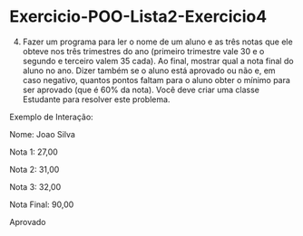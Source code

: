 # Exercicio-POO-Lista2-Exercicio4
4)	Fazer um programa para ler o nome de um aluno e as três notas que ele obteve nos três trimestres do ano (primeiro trimestre vale 30 e o segundo e terceiro valem 35 cada). Ao final, mostrar qual a nota final do aluno no ano. Dizer também se o aluno está aprovado ou não e, em caso negativo, quantos pontos faltam para o aluno obter o mínimo para ser aprovado (que é 60% da nota). Você deve criar uma classe Estudante para resolver este problema.

Exemplo de Interação:

Nome: Joao Silva

Nota 1: 27,00

Nota 2: 31,00

Nota 3: 32,00

Nota Final: 90,00

Aprovado

